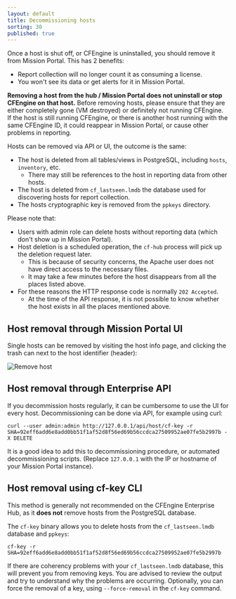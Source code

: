 ```yaml
---
layout: default
title: Decommissioning hosts
sorting: 30
published: true
---
```


Once a host is shut off, or CFEngine is uninstalled, you should remove it from Mission Portal.
This has 2 benefits:

* Report collection will no longer count it as consuming a license.
* You won't see its data or get alerts for it in Mission Portal.

**Removing a host from the hub / Mission Portal does not uninstall or stop CFEngine on that host.**
Before removing hosts, please ensure that they are either completely gone (VM destroyed) or definitely not running CFEngine.
If the host is still running CFEngine, or there is another host running with the same CFEngine ID, it could reappear in Mission Portal, or cause other problems in reporting.

Hosts can be removed via API or UI, the outcome is the same:

* The host is deleted from all tables/views in PostgreSQL, including `hosts`, `inventory`, etc.
    * There may still be references to the host in reporting data from other hosts.
* The host is deleted from `cf_lastseen.lmdb` the database used for discovering hosts for report collection.
* The hosts cryptographic key is removed from the `ppkeys` directory.

Please note that:

* Users with admin role can delete hosts without reporting data (which don't show up in Mission Portal).
* Host deletion is a scheduled operation, the `cf-hub` process will pick up the deletion request later.
    * This is because of security concerns, the Apache user does not have direct access to the necessary files.
    * It may take a few minutes before the host disappears from all the places listed above.
* For these reasons the HTTP response code is normally `202 Accepted`.
    * At the time of the API response, it is not possible to know whether the host exists in all the places mentioned above.

## Host removal through Mission Portal UI ##

Single hosts can be removed by visiting the host info page, and clicking the trash can next to the host identifier (header):

![Remove host](./Mission-portal-remove-host.png)

## Host removal through Enterprise API ##

If you decommission hosts regularly, it can be cumbersome to use the UI for every host.
Decommissioning can be done via API, for example using curl:

```command
curl --user admin:admin http://127.0.0.1/api/host/cf-key -r SHA=92eff6add6e8add0bb51f1af52d8f56ed69b56ccdca27509952ae07fe5b2997b -X DELETE
```

It is a good idea to add this to decommissioning procedure, or automated decommissioning scripts.
(Replace `127.0.0.1` with the IP or hostname of your Mission Portal instance).

## Host removal using cf-key CLI ##

This method is generally not recommended on the CFEngine Enterprise Hub, as it **does not** remove hosts from the PostgreSQL database.

The `cf-key` binary allows you to delete hosts from the `cf_lastseen.lmdb` database and `ppkeys`:

```command
cf-key -r SHA=92eff6add6e8add0bb51f1af52d8f56ed69b56ccdca27509952ae07fe5b2997b
```

If there are coherency problems with your `cf_lastseen.lmdb` database, this will prevent you from removing keys.
You are advised to review the output and try to understand why the problems are occurring.
Optionally, you can force the removal of a key, using `--force-removal` in the `cf-key` command.
